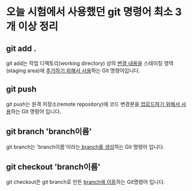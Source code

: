 # 오늘 시험에서 사용했던 git 명령어 최소 3개 이상 정리

## git add .

git add는 작업 디렉토리(working directory) 상의 <u>변경 내용을</u> 스테이징 영역(staging area)에 <u>추가하기 위해서 사용</u>하는 Git 명령어입니다.

## git push

git push는 원격 저장소(remote repository)에 코드 변경분을<u> 업로드하기 위해서 사용</u>하는 Git 명령어 입니다.

## git branch 'branch이름'

git branch는 'branch이름'이라는<u> branch를 생성</u>하는 Git 명령어 입니다.

## git checkout 'branch이름'

git checkout은 git branch로 만든 <u>branch에 이동</u>하는 Git명령어 입니다.
<u></u>
